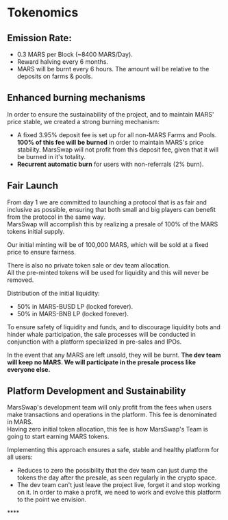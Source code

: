 # Tokenomics

## **Emission Rate:**

* 0.3 MARS per Block \(~8400 MARS/Day\).
* Reward halving every 6 months.
* MARS will be burnt every 6 hours. The amount will be relative to the deposits on farms & pools.

## **Enhanced burning mechanisms**

In order to ensure the sustainability of the project, and to maintain MARS' price stable, we created a strong burning mechanism:

* A fixed 3.95% deposit fee is set up for all non-MARS Farms and Pools. **100% of this fee will be burned** in order to maintain MARS's price stability. MarsSwap will not profit from this deposit fee, given that it will be burned in it's totality.
* **Recurrent automatic burn** for users with non-referrals \(2% burn\).

## **Fair Launch**

From day 1 we are committed to launching a protocol that is as fair and inclusive as possible, ensuring that both small and big players can benefit from the protocol in the same way.  
MarsSwap will accomplish this by realizing a presale of 100% of the MARS tokens initial supply.

Our initial minting will be of 100,000 MARS, which will be sold at a fixed price to ensure fairness.

There is also no private token sale or dev team allocation.  
All the pre-minted tokens will be used for liquidity and this will never be removed.

Distribution of the initial liquidity:

* 50% in MARS-BUSD LP \(locked forever\).
* 50% in MARS-BNB LP \(locked forever\).

To ensure safety of liquidity and funds, and to discourage liquidity bots and hinder whale participation, the sale processes will be conducted in conjunction with a platform specialized in pre-sales and IPOs.

In the event that any MARS are left unsold, they will be burnt. **The dev team will keep no MARS. We will participate in the presale process like everyone else.**

## Platform Development and Sustainability

MarsSwap's development team will only profit from the fees when users make transactions and operations in the platform. This fee is denominated in MARS.  
Having zero initial token allocation, this fee is how MarsSwap's Team is going to start earning MARS tokens.

  
Implementing this approach ensures a safe, stable and healthy platform for all users:

* Reduces to zero the possibility that the dev team can just dump the tokens the day after the presale, as seen regularly in the crypto space.
* The dev team can't just leave the project live, forget it and stop working on it. In order to make a profit, we need to work and evolve this platform to the point we envision.

\*\*\*\*


